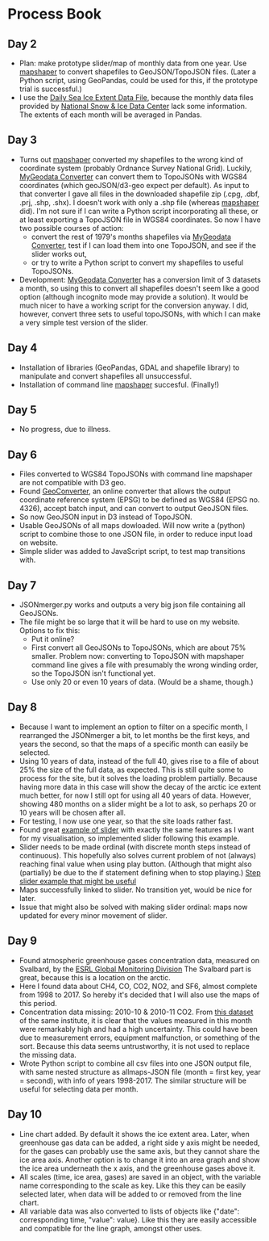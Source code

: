 # Process Book

## Day 2
* Plan: make prototype slider/map of monthly data from one year. Use [mapshaper](https://mapshaper.org) to convert shapefiles to GeoJSON/TopoJSON files. (Later a Python script, using GeoPandas, could be used for this, if the prototype trial is successful.)
* I use the [Daily Sea Ice Extent Data File](ftp://sidads.colorado.edu/DATASETS/NOAA/G02135/north/daily/data/N_seaice_extent_daily_v3.0.csv), because the monthly data files provided by [National Snow & Ice Data Center](https://nsidc.org/) lack some information. The extents of each month will be averaged in Pandas.

## Day 3
* Turns out [mapshaper](https://mapshaper.org) converted my shapefiles to the wrong kind of coordinate system (probably Ordnance Survey National Grid). Luckily, [MyGeodata Converter](https://mygeodata.cloud/converter/shp-to-json) can convert them to TopoJSONs with WGS84 coordinates (which geoJSON/d3-geo expect per default). As input to that converter I gave all files in the downloaded shapefile zip (.cpg, .dbf, .prj, .shp, .shx). I doesn't work with only a .shp file (whereas [mapshaper](https://mapshaper.org) did). I'm not sure if I can write a Python script incorporating all these, or at least exporting a TopoJSON file in WGS84 coordinates. So now I have two possible courses of action:
  * convert the rest of 1979's months shapefiles via [MyGeodata Converter](https://mygeodata.cloud/converter/shp-to-json), test if I can load them into one TopoJSON, and see if the slider works out,
  * or try to write a Python script to convert my shapefiles to useful TopoJSONs.
* Development: [MyGeodata Converter](https://mygeodata.cloud/converter/shp-to-json) has a conversion limit of 3 datasets a month, so using this to convert all shapefiles doesn't seem like a good option (although incognito mode may provide a solution). It would be much nicer to have a working script for the conversion anyway. I did, however, convert three sets to useful topoJSONs, with which I can make a very simple test version of the slider.

## Day 4
* Installation of libraries (GeoPandas, GDAL and shapefile library) to manipulate and convert shapefiles all unsuccessful.
* Installation of command line [mapshaper](https://github.com/mbloch/mapshaper/blob/master/README.md) succesful. (Finally!)

## Day 5
* No progress, due to illness.

## Day 6
* Files converted to WGS84 TopoJSONs with command line mapshaper are not compatible with D3 geo.
* Found [GeoConverter](https://geoconverter.hsr.ch/), an online converter that allows the output coordinate reference system (EPSG) to be defined as WGS84 (EPSG no. 4326), accept batch input, and can convert to output GeoJSON files.
* So now GeoJSON input in D3 instead of TopoJSON.
* Usable GeoJSONs of all maps dowloaded. Will now write a (python) script to combine those to one JSON file, in order to reduce input load on website.
* Simple slider was added to JavaScript script, to test map transitions with.

## Day 7
* JSONmerger.py works and outputs a very big json file containing all GeoJSONs.
* The file might be so large that it will be hard to use on my website. Options to fix this:
  * Put it online?
  * First convert all GeoJSONs to TopoJSONs, which are about 75% smaller. Problem now: converting to TopoJSON with mapshaper command line gives a file with presumably the wrong winding order, so the TopoJSON isn't functional yet.
  * Use only 20 or even 10 years of data. (Would be a shame, though.)

## Day 8
* Because I want to implement an option to filter on a specific month, I rearranged the JSONmerger a bit, to let months be the first keys, and years the second, so that the maps of a specific month can easily be selected.
* Using 10 years of data, instead of the full 40, gives rise to a file of about 25% the size of the full data, as expected. This is still quite some to process for the site, but it solves the loading problem partially. Because having more data in this case will show the decay of the arctic ice extent much better, for now I still opt for using all 40 years of data. However, showing 480 months on a slider might be a lot to ask, so perhaps 20 or 10 years will be chosen after all.
* For testing, I now use one year, so that the site loads rather fast.
* Found great [example of slider](https://bl.ocks.org/officeofjane/47d2b0bfeecfcb41d2212d06d095c763) with exactly the same features as I want for my visualisation, so implemented slider following this example.
* Slider needs to be made ordinal (with discrete month steps instead of continuous). This hopefully also solves current problem of not (always) reaching final value when using play button. (Although that might also (partially) be due to the if statement defining when to stop playing.) [Step slider example that might be useful](https://bl.ocks.org/shashank2104/d7051d80e43098bf9a48e9b6d3e10e73)
* Maps successfully linked to slider. No transition yet, would be nice for later.
* Issue that might also be solved with making slider ordinal: maps now updated for every minor movement of slider.

## Day 9
* Found atmospheric greenhouse gases concentration data, measured on Svalbard, by the [ESRL Global Monitoring Division](https://www.esrl.noaa.gov/gmd/dv/data/index.php?pageID=2&category=Greenhouse%2BGases&frequency=Monthly%2BAverages&site=ZEP]) The Svalbard part is great, because this is a location on the arctic.
* Here I found data about CH4, CO, CO2, NO2, and SF6, almost complete from 1998 to 2017. So hereby it's decided that I will also use the maps of this period.
* Concentration data missing: 2010-10 & 2010-11 CO2. From [this dataset](ftp://aftp.cmdl.noaa.gov/data/trace_gases/co2/flask/surface/co2_zep_surface-flask_1_ccgg_event.txt) of the same institute, it is clear that the values measured in this month were remarkably high and had a high uncertainty. This could have been due to measurement errors, equipment malfunction, or something of the sort. Because this data seems untrustworthy, it is not used to replace the missing data.
* Wrote Python script to combine all csv files into one JSON output file, with same nested structure as allmaps-JSON file (month = first key, year = second), with info of years 1998-2017. The similar structure will be useful for selecting data per month.

## Day 10
* Line chart added. By default it shows the ice extent area. Later, when greenhouse gas data can be added, a right side y axis might be needed, for the gases can probably use the same axis, but they cannot share the ice area axis. Another option is to change it into an area graph and show the ice area underneath the x axis, and the greenhouse gases above it.
* All scales (time, ice area, gases) are saved in an object, with the variable name corresponding to the scale as key. Like this they can be easily selected later, when data will be added to or removed from the line chart.
* All variable data was also converted to lists of objects like {"date": corresponding time, "value": value}. Like this they are easily accessible and compatible for the line graph, amongst other uses. 
